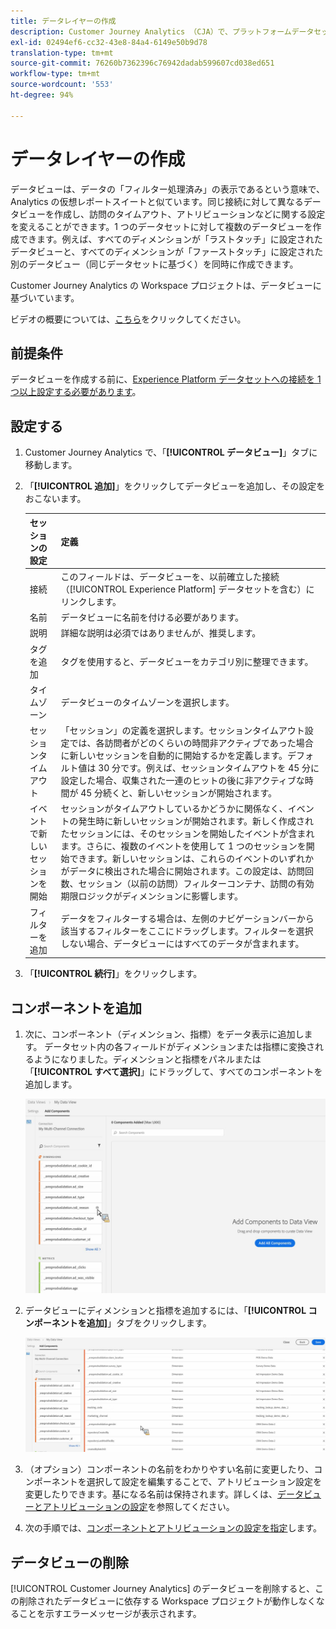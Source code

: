 ```yaml
---
title: データレイヤーの作成
description: Customer Journey Analytics （CJA）で、プラットフォームデータセットへのデータビューを作成する方法について説明します。
exl-id: 02494ef6-cc32-43e8-84a4-6149e50b9d78
translation-type: tm+mt
source-git-commit: 76260b7362396c76942dadab599607cd038ed651
workflow-type: tm+mt
source-wordcount: '553'
ht-degree: 94%

---
```


# データレイヤーの作成

データビューは、データの「フィルター処理済み」の表示であるという意味で、Analytics の仮想レポートスイートと似ています。同じ接続に対して異なるデータビューを作成し、訪問のタイムアウト、アトリビューションなどに関する設定を変えることができます。1 つのデータセットに対して複数のデータビューを作成できます。例えば、すべてのディメンションが「ラストタッチ」に設定されたデータビューと、すべてのディメンションが「ファーストタッチ」に設定された別のデータビュー（同じデータセットに基づく）を同時に作成できます。

Customer Journey Analytics の Workspace プロジェクトは、データビューに基づいています。

ビデオの概要については、[こちら](https://docs.adobe.com/content/help/ja-JP/platform-learn/tutorials/cja/basic-configuration-for-data-views.html)をクリックしてください。

## 前提条件

データビューを作成する前に、[Experience Platform データセットへの接続を 1 つ以上設定する必要があります](/help/connections/create-connection.md)。

## 設定する

1. Customer Journey Analytics で、「**[!UICONTROL データビュー]**」タブに移動します。

1. 「**[!UICONTROL 追加]**」をクリックしてデータビューを追加し、その設定をおこないます。

   | セッションの設定 | 定義 |
   |---|---|
   | 接続 | このフィールドは、データビューを、以前確立した接続（[!UICONTROL Experience Platform] データセットを含む）にリンクします。 |
   | 名前 | データビューに名前を付ける必要があります。 |
   | 説明 | 詳細な説明は必須ではありませんが、推奨します。 |
   | タグを追加 | タグを使用すると、データビューをカテゴリ別に整理できます。 |
   | タイムゾーン | データビューのタイムゾーンを選択します。 |
   | セッションタイムアウト | 「セッション」の定義を選択します。セッションタイムアウト設定では、各訪問者がどのくらいの時間非アクティブであった場合に新しいセッションを自動的に開始するかを定義します。デフォルト値は 30 分です。例えば、セッションタイムアウトを 45 分に設定した場合、収集された一連のヒットの後に非アクティブな時間が 45 分続くと、新しいセッションが開始されます。<!--This setting impacts not only your visit counts, but also how visit filter containers are evaluated, and the visit expiration logic for any eVars expiring on visit. Decreasing the session timeout will likely increase the total number of visits in your reporting, while increasing the visit timeout will likely decrease the total number of visits in your reporting. This needs to be reviewed.--> |
   | イベントで新しいセッションを開始 | セッションがタイムアウトしているかどうかに関係なく、イベントの発生時に新しいセッションが開始されます。新しく作成されたセッションには、そのセッションを開始したイベントが含まれます。さらに、複数のイベントを使用して 1 つのセッションを開始できます。新しいセッションは、これらのイベントのいずれかがデータに検出された場合に開始されます。この設定は、訪問回数、セッション（以前の訪問）フィルターコンテナ、訪問の有効期限ロジックがディメンションに影響します。 |
   | フィルターを追加 | データをフィルターする場合は、左側のナビゲーションバーから該当するフィルターをここにドラッグします。フィルターを選択しない場合、データビューにはすべてのデータが含まれます。 |

1. 「**[!UICONTROL 続行]**」をクリックします。

## コンポーネントを追加

1. 次に、コンポーネント（ディメンション、指標）をデータ表示に追加します。 データセット内の各フィールドがディメンションまたは指標に変換されるようになりました。ディメンションと指標をパネルまたは「**[!UICONTROL すべて選択]**」にドラッグして、すべてのコンポーネントを追加します。

   ![](assets/add-all-components.png)

1. データビューにディメンションと指標を追加するには、「**[!UICONTROL コンポーネントを追加]**」タブをクリックします。

   ![](assets/add-all-components2.png)

1. （オプション）コンポーネントの名前をわかりやすい名前に変更したり、コンポーネントを選択して設定を編集することで、アトリビューション設定を変更したりできます。基になる名前は保持されます。詳しくは、[データビューとアトリビューションの設定](/help/data-views/configure-dataviews.md)を参照してください。

1. 次の手順では、[コンポーネントとアトリビューションの設定を指定](/help/data-views/configure-dataviews.md)します。

## データビューの削除

[!UICONTROL Customer Journey Analytics] のデータビューを削除すると、この削除されたデータビューに依存する Workspace プロジェクトが動作しなくなることを示すエラーメッセージが表示されます。
